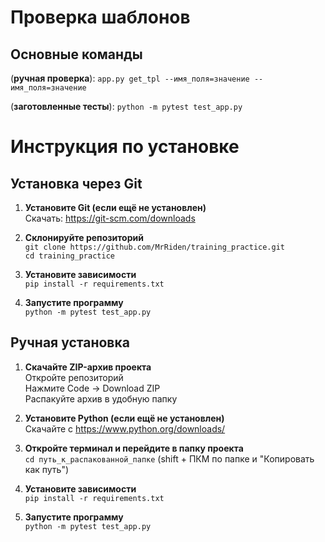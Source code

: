 # Проверка шаблонов  

## Основные команды  
(**ручная проверка**): `app.py get_tpl --имя_поля=значение --имя_поля=значение`   

(**заготовленные тесты**): `python -m pytest test_app.py`                    

# Инструкция по установке  

## Установка через Git

1. **Установите Git (если ещё не установлен)**    
  Скачать: https://git-scm.com/downloads  

2. **Склонируйте репозиторий**  
  `git clone https://github.com/MrRiden/training_practice.git`  
  `cd training_practice`  

3. **Установите зависимости**  
  `pip install -r requirements.txt`  

4. **Запустите программу**  
  `python -m pytest test_app.py`  

## Ручная установка  

1. **Скачайте ZIP-архив проекта**  
  Откройте репозиторий  
  Нажмите Code -> Download ZIP  
  Распакуйте архив в удобную папку  

2. **Установите Python (если ещё не установлен)**  
  Скачайте с https://www.python.org/downloads/  

3. **Откройте терминал и перейдите в папку проекта**  
  `cd путь_к_распакованной_папке` (shift + ПКМ по папке и "Копировать как путь")  

4. **Установите зависимости**  
  `pip install -r requirements.txt`  

5. **Запустите программу**  
  `python -m pytest test_app.py`  
